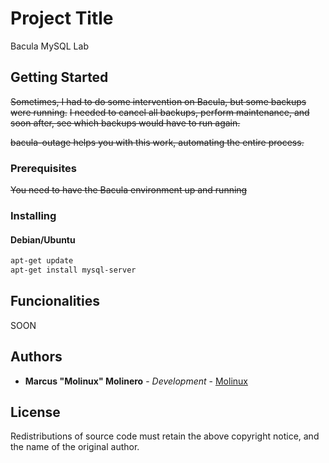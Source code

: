 # Project Title

Bacula MySQL Lab

## Getting Started

~~Sometimes, I had to do some intervention on Bacula, but some backups were running.~~
~~I needed to cancel all backups, perform maintenance, and soon after, see which backups would have to run again.~~

~~bacula-outage helps you with this work, automating the entire process.~~

### Prerequisites

~~You need to have the Bacula environment up and running~~

### Installing

#### Debian/Ubuntu

```bash
apt-get update
apt-get install mysql-server
```

## Funcionalities

SOON

## Authors

* **Marcus "Molinux" Molinero** - *Development* - [Molinux](https://github.com/molinux)

## License

 Redistributions of source code must retain the above copyright notice, and the name of the original author.
